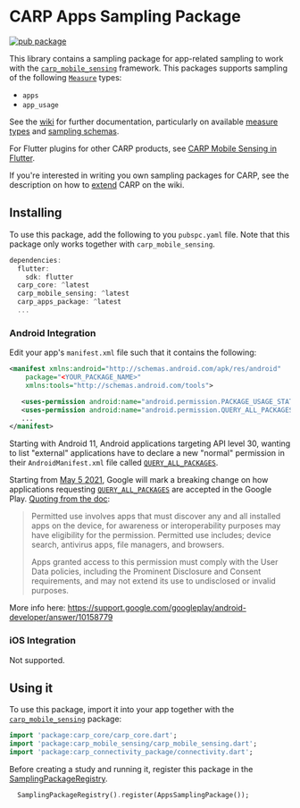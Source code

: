 # CARP Apps Sampling Package

[![pub package](https://img.shields.io/pub/v/carp_apps_package.svg)](https://pub.dartlang.org/packages/carp_apps_package)

This library contains a sampling package for app-related sampling to work with 
the [`carp_mobile_sensing`](https://pub.dartlang.org/packages/carp_mobile_sensing) framework.
This packages supports sampling of the following [`Measure`](https://pub.dev/documentation/carp_core/latest/carp_core/Measure-class.html) types:

* `apps`
* `app_usage`

See the [wiki]() for further documentation, particularly on available [measure types](https://github.com/cph-cachet/carp.sensing-flutter/wiki/A.-Measure-Types)
and [sampling schemas](https://github.com/cph-cachet/carp.sensing-flutter/wiki/D.-Sampling-Schemas).

For Flutter plugins for other CARP products, see [CARP Mobile Sensing in Flutter](https://github.com/cph-cachet/carp.sensing-flutter).

If you're interested in writing you own sampling packages for CARP, see the description on
how to [extend](https://github.com/cph-cachet/carp.sensing-flutter/wiki/4.-Extending-CARP-Mobile-Sensing) CARP on the wiki.

## Installing

To use this package, add the following to you `pubspc.yaml` file. Note that
this package only works together with `carp_mobile_sensing`.

`````dart
dependencies:
  flutter:
    sdk: flutter
  carp_core: ^latest
  carp_mobile_sensing: ^latest
  carp_apps_package: ^latest
  ...
`````

### Android Integration

Edit your app's `manifest.xml` file such that it contains the following:

````xml
<manifest xmlns:android="http://schemas.android.com/apk/res/android"
    package="<YOUR_PACKAGE_NAME>"
    xmlns:tools="http://schemas.android.com/tools">

   <uses-permission android:name="android.permission.PACKAGE_USAGE_STATS" tools:ignore="ProtectedPermissions"/>
   <uses-permission android:name="android.permission.QUERY_ALL_PACKAGES" />
   ...
</manifest>
````

Starting with Android 11, Android applications targeting API level 30, wanting to list "external" applications have to declare a new "normal" permission in their `AndroidManifest.xml` file called [`QUERY_ALL_PACKAGES`](https://developer.android.com/reference/kotlin/android/Manifest.permission#query_all_packages). 

Starting from [May 5 2021](https://support.google.com/googleplay/android-developer/answer/10158779), Google will mark a breaking change on how applications requesting [`QUERY_ALL_PACKAGES`](https://developer.android.com/reference/kotlin/android/Manifest.permission#query_all_packages) are accepted in the Google Play. [Quoting from the doc](https://support.google.com/googleplay/android-developer/answer/10158779):


> Permitted use involves apps that must discover any and all installed apps on the device, for awareness or interoperability purposes may have eligibility for the permission. Permitted use includes; device search, antivirus apps, file managers, and browsers.
> 
> Apps granted access to this permission must comply with the User Data policies, including the Prominent Disclosure and Consent requirements, and may not extend its use to undisclosed or invalid purposes.

More info here: https://support.google.com/googleplay/android-developer/answer/10158779


### iOS Integration
Not supported.

## Using it

To use this package, import it into your app together with the
[`carp_mobile_sensing`](https://pub.dartlang.org/packages/carp_mobile_sensing) package:

`````dart
import 'package:carp_core/carp_core.dart';
import 'package:carp_mobile_sensing/carp_mobile_sensing.dart';
import 'package:carp_connectivity_package/connectivity.dart';
`````

Before creating a study and running it, register this package in the 
[SamplingPackageRegistry](https://pub.dartlang.org/documentation/carp_mobile_sensing/latest/runtime/SamplingPackageRegistry.html).

`````dart
  SamplingPackageRegistry().register(AppsSamplingPackage());
`````
